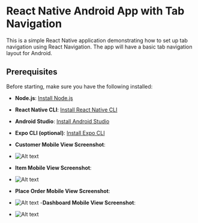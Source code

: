 # React Native Android App with Tab Navigation

This is a simple React Native application demonstrating how to set up tab navigation using React Navigation. The app will have a basic tab navigation layout for Android.

## Prerequisites

Before starting, make sure you have the following installed:

- **Node.js**: [Install Node.js](https://nodejs.org/)
- **React Native CLI**: [Install React Native CLI](https://reactnative.dev/docs/environment-setup)
- **Android Studio**: [Install Android Studio](https://developer.android.com/studio)
- **Expo CLI (optional)**: [Install Expo CLI](https://docs.expo.dev/get-started/installation/)
  
-  **Customer Mobile View Screenshot**:
- ![Alt text](assets/Customer.png)
- **Item Mobile View Screenshot**:
- ![Alt text](assets/Item.png)
- **Place Order Mobile View Screenshot**:
- ![Alt text](assets/PlaceOrder.png)
-**Dashboard Mobile View Screenshot**:
- ![Alt text](assets/Dashboard.png)
